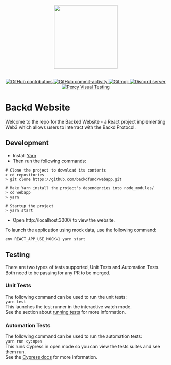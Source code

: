 <div align="center">
  <br>
	<a href="https://backd.fund/"><img src="https://backd.fund/bkd-full-dark.png" width="200"></a>
  <br>
  <br>
  <p>
    <a href="https://github.com/backdfund/webapp/graphs/contributors">
        <img src="https://img.shields.io/github/contributors/backdfund/webapp?style=flat-square" alt="GitHub contributors" />
    </a>
    <a href="https://github.com/backdfund/webapp/commits/">
    	<img src="https://img.shields.io/github/commit-activity/m/backdfund/webapp?style=flat-square" alt="GitHub commit-activity" />
    </a>
    <a href="https://gitmoji.dev">
        <img src="https://img.shields.io/badge/gitmoji-%20😜%20😍-FFDD67.svg?style=flat-square" alt="Gitmoji" >
    </a>
    <a href="https://discord.gg/jpGvaFV3Rv">
        <img src="https://discordapp.com/api/guilds/869304943373348915/embed.png" alt="Discord server" >
    </a>
    <a href="https://percy.io/3b0d1c60/backd">
        <img src="https://percy.io/static/images/percy-badge.svg" alt="Percy Visual Testing" >
    </a>
  </p>
</div>

# Backd Website

Welcome to the repo for the Backed Website - a React project implementing Web3 which allows users to interract with the Backd Protocol.

## Development

- Install [Yarn](https://yarnpkg.com/)
- Then run the following commands:

```
# Clone the project to download its contents
> cd repositories
> git clone https://github.com/backdfund/webapp.git

# Make Yarn install the project's dependencies into node_modules/
> cd webapp
> yarn

# Startup the project
> yarn start
```

- Open http://localhost:3000/ to view the website.

To launch the application using mock data, use the following command:

```
env REACT_APP_USE_MOCK=1 yarn start
```

## Testing

There are two types of tests supported, Unit Tests and Automation Tests.  
Both need to be passing for any PR to be merged.

### Unit Tests

The following command can be used to run the unit tests:  
`yarn test`  
This launches the test runner in the interactive watch mode.  
See the section about [running tests](https://facebook.github.io/create-react-app/docs/running-tests) for more information.

### Automation Tests

The following command can be used to run the automation tests:  
`yarn run cy:open`  
This runs Cypress in open mode so you can view the tests suites and see them run.  
See the [Cypress docs](https://docs.cypress.io/guides/overview/why-cypress) for more information.
